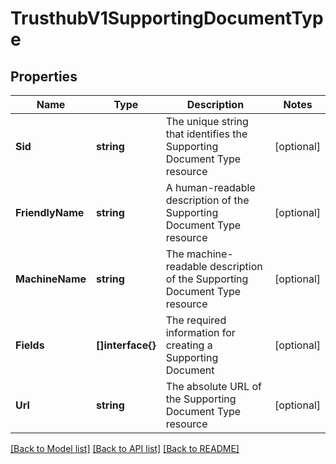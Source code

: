 # TrusthubV1SupportingDocumentType

## Properties

Name | Type | Description | Notes
------------ | ------------- | ------------- | -------------
**Sid** | **string** | The unique string that identifies the Supporting Document Type resource |[optional] 
**FriendlyName** | **string** | A human-readable description of the Supporting Document Type resource |[optional] 
**MachineName** | **string** | The machine-readable description of the Supporting Document Type resource |[optional] 
**Fields** | **[]interface{}** | The required information for creating a Supporting Document |[optional] 
**Url** | **string** | The absolute URL of the Supporting Document Type resource |[optional] 

[[Back to Model list]](../README.md#documentation-for-models) [[Back to API list]](../README.md#documentation-for-api-endpoints) [[Back to README]](../README.md)


